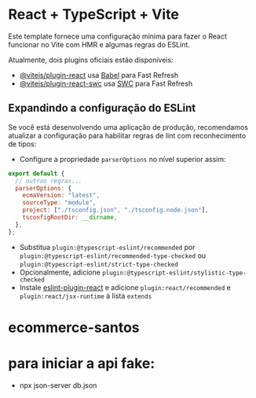 # React + TypeScript + Vite

Este template fornece uma configuração mínima para fazer o React funcionar no Vite com HMR e algumas regras do ESLint.

Atualmente, dois plugins oficiais estão disponíveis:

- [@vitejs/plugin-react](https://github.com/vitejs/vite-plugin-react/blob/main/packages/plugin-react/README.md) usa [Babel](https://babeljs.io/) para Fast Refresh
- [@vitejs/plugin-react-swc](https://github.com/vitejs/vite-plugin-react-swc) usa [SWC](https://swc.rs/) para Fast Refresh

## Expandindo a configuração do ESLint

Se você está desenvolvendo uma aplicação de produção, recomendamos atualizar a configuração para habilitar regras de lint com reconhecimento de tipos:

- Configure a propriedade `parserOptions` no nível superior assim:

```js
export default {
  // outras regras...
  parserOptions: {
    ecmaVersion: "latest",
    sourceType: "module",
    project: ["./tsconfig.json", "./tsconfig.node.json"],
    tsconfigRootDir: __dirname,
  },
};
```

- Substitua `plugin:@typescript-eslint/recommended` por `plugin:@typescript-eslint/recommended-type-checked` ou `plugin:@typescript-eslint/strict-type-checked`
- Opcionalmente, adicione `plugin:@typescript-eslint/stylistic-type-checked`
- Instale [eslint-plugin-react](https://github.com/jsx-eslint/eslint-plugin-react) e adicione `plugin:react/recommended` e `plugin:react/jsx-runtime` à lista `extends`
# ecommerce-santos

# para iniciar a api fake:
 - npx json-server db.json